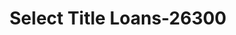 ---
f_zip-code: 37604
f_state-code: TN
title: Select Title Loans-26300
f_phone: 423-929-7777
f_city-only: Johnson City
f_address: 608 W Market Street Johnson City
f_location-unique-id: '26300'
slug: select-title-loans-26300
updated-on: '2024-05-30T13:46:58.046Z'
created-on: '2024-05-30T13:36:59.803Z'
published-on: '2024-05-30T13:54:32.469Z'
f_city-state: cms/city/johnson-city-tn.md
f_company: cms/company/select-title-loans.md
f_state: cms/state/tennessee.md
layout: '[payday-loan].html'
tags: payday-loan
---